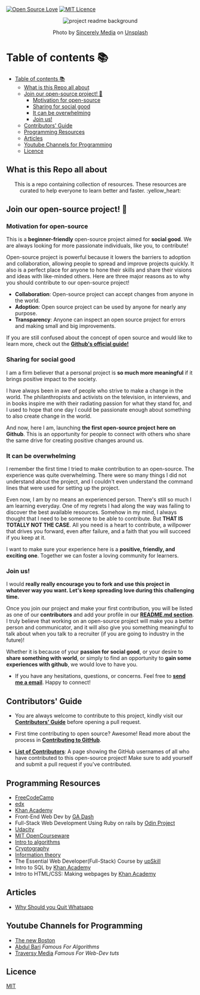 [![Open Source Love](https://badges.frapsoft.com/os/v1/open-source.svg?v=103)](https://github.com/ellerbrock/open-source-badges/) [![MIT Licence](https://badges.frapsoft.com/os/mit/mit.svg?v=103)](https://opensource.org/licenses/mit-license.php) 

<!-- project bg image, might want to replace it something more descriptive in the future -->
<p align="center">
  <img
    src="https://images.unsplash.com/photo-1598618589929-b1433d05cfc6?ixid=MnwxMjA3fDB8MHxwaG90by1wYWdlfHx8fGVufDB8fHx8&ixlib=rb-1.2.1&auto=format&fit=crop&w=1050&q=80"
    alt="project readme background"
  />
</p>
<!-- short description -->
<p align="center">
  Photo by <a href="https://unsplash.com/@sincerelymedia?utm_source=unsplash&utm_medium=referral&utm_content=creditCopyText">Sincerely Media</a> on <a href="https://unsplash.com/s/photos/resources?utm_source=unsplash&utm_medium=referral&utm_content=creditCopyText">Unsplash</a>
  
</p>

# Table of contents :books:
- [Table of contents :books:](#table-of-contents-books)
  - [What is this Repo all about](#what-is-this-repo-all-about)
  - [Join our open-source project! :muscle:](#join-our-open-source-project-muscle)
    - [Motivation for open-source](#motivation-for-open-source)
    - [Sharing for social good](#sharing-for-social-good)
    - [It can be overwhelming](#it-can-be-overwhelming)
    - [Join us!](#join-us)
  - [Contributors' Guide](#contributors-guide)
  - [Programming Resources](#programming-resources)
  - [Articles](#articles)
  - [Youtube Channels for Programming](#youtube-channels-for-programming)
  - [Licence](#licence)


## What is this Repo all about
<p align="center">
  This is a repo containing collection of resources. These resources are curated to help everyone to learn better and faster. :yellow_heart:
</p>



## Join our open-source project! :muscle:

### Motivation for open-source

This is a **beginner-friendly** open-source project aimed for **social good**. We are always looking for more passionate individuals, like you, to contribute!

Open-source project is powerful because it lowers the barriers to adoption and collaboration, allowing people to spread and improve projects quickly. It also is a perfect place for anyone to hone their skills and share their visions and ideas with like-minded others. Here are three major reasons as to why you should contribute to our open-source project!

- **Collaboration**: Open-source project can accept changes from anyone in the world.
- **Adoption**: Open source project can be used by anyone for nearly any purpose.
- **Transparency**: Anyone can inspect an open source project for errors and making small and big improvements.

If you are still confused about the concept of open source and would like to learn more, check out the [**Github's official guide!**](https://github.com/open-source)

### Sharing for social good

I am a firm believer that a personal project is **so much more meaningful** if it brings positive impact to the society.

I have always been in awe of people who strive to make a change in the world. The philanthropists and activists on the television, in interviews, and in books inspire me with their radiating passion for what they stand for, and I used to hope that one day I could be passionate enough about something to also create change in the world.

And now, here I am, launching **the first open-source project here on Github**. This is an opportunity for people to connect with others who share the same drive for creating positive changes around us.

### It can be overwhelming

I remember the first time I tried to make contribution to an open-source. The experience was quite overwhelming. There were so many things I did not understand about the project, and I couldn't even understand the command lines that were used for setting up the project.

Even now, I am by no means an experienced person. There's still so much I am learning everyday. One of my regrets I had along the way was failing to discover the best available resources. Somehow in my mind, I always thought that I need to be someone to be able to contribute. But **THAT IS TOTALLY NOT THE CASE**. All you need is a heart to contribute, a willpower that drives you forward, even after failure, and a faith that you will succeed if you keep at it.

I want to make sure your experience here is a **positive, friendly, and exciting one**. Together we can foster a loving community for learners.

### Join us!

I would **really really encourage you to fork and use this project in whatever way you want. Let's keep spreading love during this challenging time.**

Once you join our project and make your first contribution, you will be listed as one of our **contributors** and add your profile in our [**README.md section**](#Open-source-Team). I truly believe that working on an open-source project will make you a better person and communicator, and it will also give you something meaningful to talk about when you talk to a recruiter (if you are going to industry in the future)!

Whether it is because of your **passion for social good**, or your desire to **share something with world**, or simply to find an opportunity to **gain some experiences with github**, we would love to have you.

- If you have any hesitations, questions, or concerns. Feel free to [**send me a email**](mailto:sameerkatija@gmail.com). Happy to connect!

## Contributors' Guide

- You are always welcome to contribute to this project, kindly visit our [**Contributors' Guide**](./CONTRIBUTING.md) before opening a pull request.

- First time contributing to open source? Awesome! Read more about the process in [**Contributing to GitHub**](./Contributing_to_GitHub.md).

- [**List of Contributors**](./CONTRIBUTORS.md): A page showing the GitHub usernames of all who have contributed to this open-source project! Make sure to add yourself and submit a pull request if you've contributed.
## Programming Resources

- [FreeCodeCamp](https://www.freecodecamp.org/)
- [edx](https://www.edx.org/)
- [Khan Academy](https://www.khanacademy.org/)
- Front-End Web Dev by [GA Dash](https://dash.generalassemb.ly/)
- Full-Stack Web Development Using Ruby on rails by [Odin Project](https://www.theodinproject.com/)
- [Udacity](https://www.udacity.com/)
- [MIT OpenCourseware](https://ocw.mit.edu/index.htm)
- [Intro to algorithms](https://www.khanacademy.org/computing/computer-science/algorithms)
- [Cryptography](https://www.khanacademy.org/computing/computer-science/cryptography)
- [Information theory](https://www.khanacademy.org/computing/computer-science/informationtheory)
- The Essential Web Developer(Full-Stack) Course by [upSkill](https://upskillcourses.com/courses/essential-web-developer-course)
- Intro to SQL by [Khan Academy](https://www.khanacademy.org/computing/computer-programming/sql)
- Intro to HTML/CSS: Making webpages by [Khan Academy](https://www.khanacademy.org/computing/computer-programming/html-css)

## Articles

- [Why Should you Quit Whatsapp](https://thoughtsbuilder.com/whatsapp-updated-privacy-policy-you-are-at-risk/)

## Youtube Channels for Programming

- [The new Boston](https://www.youtube.com/user/thenewboston)
- [Abdul Bari](https://www.youtube.com/channel/UCZCFT11CWBi3MHNlGf019nw) _Famous For Algorithms_
- [Traversy Media](https://www.youtube.com/user/TechGuyWeb) _Famous For Web-Dev tuts_

## Licence
[MIT](https://opensource.org/licenses/MIT)